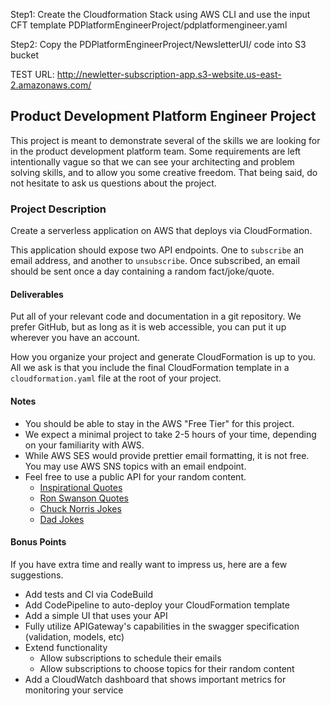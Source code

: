 Step1: Create the Cloudformation Stack using AWS CLI and use the input CFT template PDPlatformEngineerProject/pdplatformengineer.yaml


Step2: Copy the PDPlatformEngineerProject/NewsletterUI/ code into S3 bucket

TEST URL: http://newletter-subscription-app.s3-website.us-east-2.amazonaws.com/

## Product Development Platform Engineer Project

This project is meant to demonstrate several of the skills we are looking for in the product development platform team. Some requirements are left intentionally vague so that we can see your architecting and problem solving skills, and to allow you some creative freedom. That being said, do not hesitate to ask us questions about the project.


### Project Description

Create a serverless application on AWS that deploys via CloudFormation.

This application should expose two API endpoints. One to `subscribe` an email address, and another to `unsubscribe`. Once subscribed, an email should be sent once a day containing a random fact/joke/quote.

#### Deliverables

Put all of your relevant code and documentation in a git repository. We prefer GitHub, but as long as it is web accessible, you can put it up wherever you have an account.

How you organize your project and generate CloudFormation is up to you. All we ask is that you include the final CloudFormation template in a `cloudformation.yaml` file at the root of your project.

#### Notes
  * You should be able to stay in the AWS "Free Tier" for this project.
  * We expect a minimal project to take 2-5 hours of your time, depending on your familiarity with AWS.
  * While AWS SES would provide prettier email formatting, it is not free. You may use AWS SNS topics with an email endpoint.
  * Feel free to use a public API for your random content.
    * [Inspirational Quotes](http://forismatic.com/en/api/)
    * [Ron Swanson Quotes](https://ron-swanson-quotes.herokuapp.com/v2/quotes)
    * [Chuck Norris Jokes](https://api.chucknorris.io/)
    * [Dad Jokes](https://icanhazdadjoke.com/api#fetch-a-random-dad-joke)

#### Bonus Points
If you have extra time and really want to impress us, here are a few suggestions.

  * Add tests and CI via CodeBuild
  * Add CodePipeline to auto-deploy your CloudFormation template
  * Add a simple UI that uses your API
  * Fully utilize APIGateway's capabilities in the swagger specification (validation, models, etc)
  * Extend functionality
    * Allow subscriptions to schedule their emails
    * Allow subscriptions to choose topics for their random content
  * Add a CloudWatch dashboard that shows important metrics for monitoring your service
